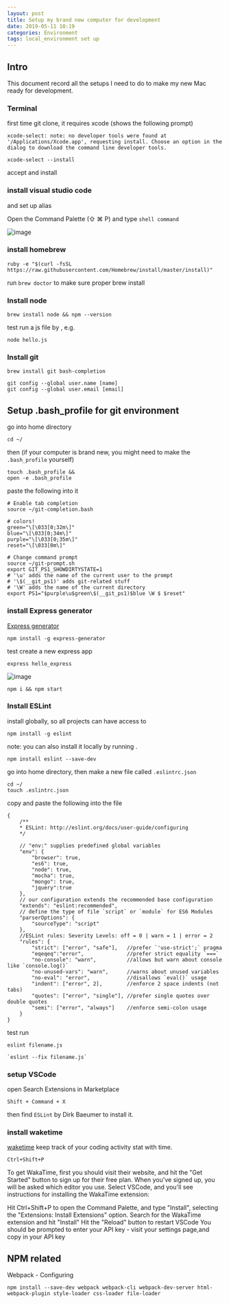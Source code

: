 ```yaml
---
layout: post
title: Setup my brand new computer for development
date: 2019-05-11 10:19
categories: Environment
tags: local_environment set up
---
```



## Intro

This document record all the setups I need to do to make my new Mac ready for development. 

### Terminal

first time git clone, it requires xcode (shows the following prompt)

```
xcode-select: note: no developer tools were found at '/Applications/Xcode.app', requesting install. Choose an option in the dialog to download the command line developer tools.
```
```
xcode-select --install
```

accept and install 

### install visual studio code 

and set up alias 

Open the Command Palette (⇧ ⌘ P) and type `shell command`

![image](https://tf-curricula-prod.s3.amazonaws.com/curricula/52a03721-5c70-435c-af14-323e10125ddb/ei-js-v1/assets2/ei_fund_dev_mac/vscode-shell-command.gif)



### install homebrew 

```
ruby -e "$(curl -fsSL https://raw.githubusercontent.com/Homebrew/install/master/install)"
```

run `brew doctor` to make sure proper brew install 

### Install node 

```
brew install node && npm --version
```

test run a js file by , e.g.

```
node hello.js

```



### Install git 
`brew install git bash-completion`


```
git config --global user.name [name]
git config --global user.email [email]
```

## Setup .bash_profile for git environment 

go into home directory 
```
cd ~/
```

then (if your computer is brand new, you might need to make the `.bash_profile` yourself)
```
touch .bash_profile &&
open -e .bash_profile
```
paste the following into it 
```
# Enable tab completion
source ~/git-completion.bash

# colors!
green="\[\033[0;32m\]"
blue="\[\033[0;34m\]"
purple="\[\033[0;35m\]"
reset="\[\033[0m\]"

# Change command prompt
source ~/git-prompt.sh
export GIT_PS1_SHOWDIRTYSTATE=1
# '\u' adds the name of the current user to the prompt
# '\$(__git_ps1)' adds git-related stuff
# '\W' adds the name of the current directory
export PS1="$purple\u$green\$(__git_ps1)$blue \W $ $reset"
```

### install Express generator 
[Express generator](https://www.npmjs.com/package/express-generator)

```
npm install -g express-generator
```

test create a new express app
```
express hello_express
```
![image](https://tf-curricula-prod.s3.amazonaws.com/curricula/52a03721-5c70-435c-af14-323e10125ddb/ei-js-v1/assets2/ei_fund_dev_mac/hello-express-1.gif)

```
npm i && npm start
```


### Install ESLint
install globally, so all projects can have access to 
```
npm install -g eslint
```

note: you can also install it locally by running .
```
npm install eslint --save-dev
```
go into home directory, then make a new file called `.eslintrc.json`
```
cd ~/
touch .eslintrc.json
```

copy and paste the following into the file 

```
{
    /** 
    * ESLint: http://eslint.org/docs/user-guide/configuring
    */

    // "env:" supplies predefined global variables
    "env": {
        "browser": true,
        "es6": true,
        "node": true,
        "mocha": true,
        "mongo": true,
        "jquery":true
    },
    // our configuration extends the recommended base configuration
    "extends": "eslint:recommended",
    // define the type of file `script` or `module` for ES6 Modules
    "parserOptions": {
        "sourceType": "script"
    },
    //ESLint rules: Severity Levels: off = 0 | warn = 1 | error = 2
    "rules": {
        "strict": ["error", "safe"],   //prefer `'use-strict';` pragma
        "eqeqeq":"error",              //prefer strict equality `===`
        "no-console": "warn",          //allows but warn about console like `console.log()`
        "no-unused-vars": "warn",      //warns about unused variables
        "no-eval": "error",            //disallows `eval()` usage
        "indent": ["error", 2],        //enforce 2 space indents (not tabs)        
        "quotes": ["error", "single"], //prefer single quotes over double quotes
        "semi": ["error", "always"]    //enforce semi-colon usage
    }
}

```

test run 
```
eslint filename.js
```

```
`eslint --fix filename.js`
```

### setup VSCode 
open Search Extensions in Marketplace

`Shift + Command + X`

then find `ESLint` by Dirk Baeumer to install it. 

### install waketime 
[waketime](https://wakatime.com/)
keep track of your coding activity stat with time. 

`Ctrl+Shift+P`

To get WakaTime, first you should visit their website, and hit the "Get Started" button to sign up for their free plan. When you've signed up, you will be asked which editor you use. Select VSCode, and you'll see instructions for installing the WakaTime extension:

Hit Ctrl+Shift+P to open the Command Palette, and type "Install", selecting the "Extensions: Install Extensions" option.
Search for the WakaTime extension and hit "Install"
Hit the "Reload" button to restart VSCode
You should be prompted to enter your API key - visit your settings page,and copy in your API key


## NPM related 
Webpack - Configuring

```
npm install --save-dev webpack webpack-cli webpack-dev-server html-webpack-plugin style-loader css-loader file-loader
```

